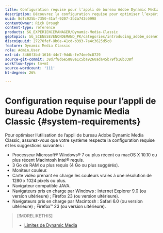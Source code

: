 ```yaml
---
title: Configuration requise pour l’appli de bureau Adobe Dynamic Media Classic
description: Découvrez la configuration requise pour optimiser l’expérience avec Adobe Dynamic Media Classic.
uuid: 8dfc925b-7350-41af-9207-3b2a743c0998
contentOwner: Rick Brough
content-type: reference
products: SG_EXPERIENCEMANAGER/Dynamic-Media-Classic
geptopics: SG_SCENESEVENONDEMAND_PK/categories/introducing_adobe_scene7
discoiquuid: 27278fef-8b0e-41cd-b393-7a4c3625d5c0
feature: Dynamic Media Classic
role: Admin,User
exl-id: 3460f3bd-1616-44e7-9ddb-fe74ee0c8729
source-git-commit: 38d7f8d6e5888e1c5ba9260ada45b79fb16b338f
workflow-type: tm+mt
source-wordcount: '111'
ht-degree: 26%

---
```


# Configuration requise pour l’appli de bureau Adobe Dynamic Media Classic {#system-requirements}

Pour optimiser l’utilisation de l’appli de bureau Adobe Dynamic Media Classic, assurez-vous que votre système respecte la configuration requise et les suggestions suivantes :

* Processeur Microsoft® Windows® 7 ou plus récent ou macOS X 10.10 ou plus récent Macintosh Intel® requis.
* 3 Go de RAM ou plus requis (4 Go ou plus suggérés).
* Moniteur couleur.
* Carte vidéo prenant en charge les couleurs vraies à une résolution de 1280 x 1024 pixels ou plus.
* Navigateur compatible JAVA.
* Navigateurs pris en charge par Windows : Internet Explorer 9.0 (ou version ultérieure) ; Firefox 23 (ou version ultérieure).
* Navigateurs pris en charge par Macintosh : Safari 6.0 (ou version ultérieure) ; Firefox™ 23 (ou version ultérieure).

>[!MORELIKETHIS]
>
>* [Limites de Dynamic Media](/help/using/limitations.md)


